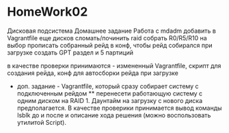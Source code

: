 # HomeWork02
Дисковая подсистема
Домашнее задание
Работа с mdadm
добавить в Vagrantfile еще дисков
сломать/починить raid
собрать R0/R5/R10 на выбор
прописать собранный рейд в конф, чтобы рейд собирался при загрузке
создать GPT раздел и 5 партиций

в качестве проверки принимаются - измененный Vagrantfile, скрипт для создания рейда, конф для автосборки рейда при загрузке
* доп. задание - Vagrantfile, который сразу собирает систему с подключенным рейдом
** перенесети работающую систему с одним диском на RAID 1. Даунтайм на загрузку с нового диска предполагается. В качестве проверики принимается вывод команды lsblk до и после и описание хода решения (можно воспользовать утилитой Script).
